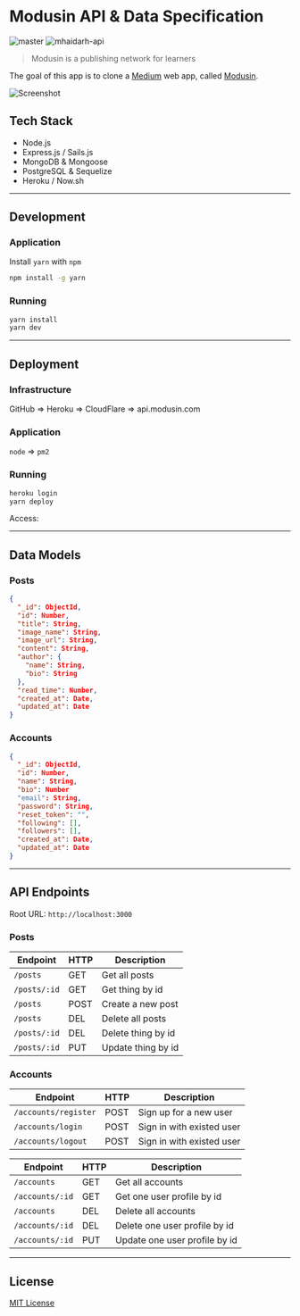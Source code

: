 # Modusin API & Data Specification

![master](https://travis-ci.org/modusintech/api.svg?branch=master)
![mhaidarh-api](https://travis-ci.org/modusintech/api.svg?branch=mhaidarh-api)

> Modusin is a publishing network for learners

The goal of this app is to clone a [Medium](https://medium.com) web app, called [Modusin](https://modusin.com).

![Screenshot](./screenshot.png)

## Tech Stack

- Node.js
- Express.js / Sails.js
- MongoDB & Mongoose
- PostgreSQL & Sequelize
- Heroku / Now.sh

--------------------------------------------------------------------------------

## Development

### Application

Install `yarn` with `npm`

```sh
npm install -g yarn
```

### Running

```sh
yarn install
yarn dev
```

--------------------------------------------------------------------------------

## Deployment

### Infrastructure

GitHub => Heroku => CloudFlare => api.modusin.com

### Application

`node` => `pm2`

### Running

```sh
heroku login
yarn deploy
```

Access: 

--------------------------------------------------------------------------------

## Data Models

### Posts

```json
{
  "_id": ObjectId,
  "id": Number,
  "title": String,
  "image_name": String,
  "image_url": String,
  "content": String,
  "author": {
    "name": String,
    "bio": String
  },
  "read_time": Number,
  "created_at": Date,
  "updated_at": Date
}
```

### Accounts

```json
{
  "_id": ObjectId,
  "id": Number,
  "name": String,
  "bio": Number
  "email": String,
  "password": String,
  "reset_token": "",
  "following": [],
  "followers": [],
  "created_at": Date,
  "updated_at": Date
}
```

--------------------------------------------------------------------------------

## API Endpoints

Root URL: `http://localhost:3000`

### Posts

| Endpoint     | HTTP | Description |
|--------------|------|-------------|
| `/posts`     | GET  | Get all posts
| `/posts/:id` | GET  | Get thing by id
| `/posts`     | POST | Create a new post
| `/posts`     | DEL  | Delete all posts
| `/posts/:id` | DEL  | Delete thing by id
| `/posts/:id` | PUT  | Update thing by id

### Accounts

| Endpoint             | HTTP | Description |
|----------------------|------|-------------|
| `/accounts/register` | POST | Sign up for a new user
| `/accounts/login`    | POST | Sign in with existed user
| `/accounts/logout`   | POST | Sign in with existed user

| Endpoint        | HTTP | Description |
|-----------------|------|-------------|
| `/accounts`     | GET  | Get all accounts
| `/accounts/:id` | GET  | Get one user profile by id
| `/accounts`     | DEL  | Delete all accounts
| `/accounts/:id` | DEL  | Delete one user profile by id
| `/accounts/:id` | PUT  | Update one user profile by id

--------------------------------------------------------------------------------

## License

[MIT License](./LICENSE)
